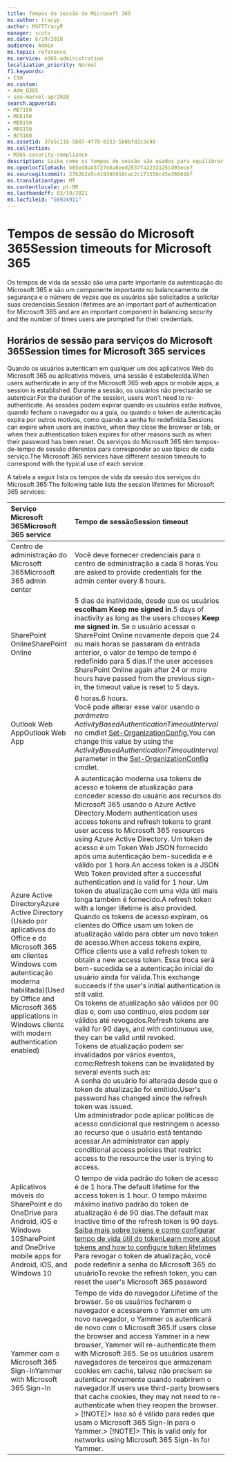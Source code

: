 ```yaml
---
title: Tempos de sessão do Microsoft 365
ms.author: tracyp
author: MSFTTracyP
manager: scotv
ms.date: 6/29/2018
audience: Admin
ms.topic: reference
ms.service: o365-administration
localization_priority: Normal
f1.keywords:
- CSH
ms.custom:
- Adm_O365
- seo-marvel-apr2020
search.appverid:
- MET150
- MOE150
- MED150
- MBS150
- BCS160
ms.assetid: 37a5c116-5b07-4f70-8333-5b86fd2c3c40
ms.collection:
- M365-security-compliance
description: Saiba como os tempos de sessão são usados para equilibrar a segurança e a facilidade de acesso nos aplicativos cliente do Microsoft 365.
ms.openlocfilehash: b85ed8a45727e8a8eed2537fa2233125cd05ece7
ms.sourcegitcommit: 27b2b2e5c41934b918cac2c171556c45e36661bf
ms.translationtype: MT
ms.contentlocale: pt-BR
ms.lasthandoff: 03/19/2021
ms.locfileid: "50924911"
---
```

# <a name="session-timeouts-for-microsoft-365"></a><span data-ttu-id="cd054-103">Tempos de sessão do Microsoft 365</span><span class="sxs-lookup"><span data-stu-id="cd054-103">Session timeouts for Microsoft 365</span></span>

<span data-ttu-id="cd054-104">Os tempos de vida da sessão são uma parte importante da autenticação do Microsoft 365 e são um componente importante no balanceamento de segurança e o número de vezes que os usuários são solicitados a solicitar suas credenciais.</span><span class="sxs-lookup"><span data-stu-id="cd054-104">Session lifetimes are an important part of authentication for Microsoft 365 and are an important component in balancing security and the number of times users are prompted for their credentials.</span></span>

## <a name="session-times-for-microsoft-365-services"></a><span data-ttu-id="cd054-105">Horários de sessão para serviços do Microsoft 365</span><span class="sxs-lookup"><span data-stu-id="cd054-105">Session times for Microsoft 365 services</span></span>

<span data-ttu-id="cd054-106">Quando os usuários autenticam em qualquer um dos aplicativos Web do Microsoft 365 ou aplicativos móveis, uma sessão é estabelecida.</span><span class="sxs-lookup"><span data-stu-id="cd054-106">When users authenticate in any of the Microsoft 365 web apps or mobile apps, a session is established.</span></span> <span data-ttu-id="cd054-107">Durante a sessão, os usuários não precisarão se autenticar.</span><span class="sxs-lookup"><span data-stu-id="cd054-107">For the duration of the session, users won't need to re-authenticate.</span></span> <span data-ttu-id="cd054-108">As sessões podem expirar quando os usuários estão inativos, quando fecham o navegador ou a guia, ou quando o token de autenticação expira por outros motivos, como quando a senha foi redefinida.</span><span class="sxs-lookup"><span data-stu-id="cd054-108">Sessions can expire when users are inactive, when they close the browser or tab, or when their authentication token expires for other reasons such as when their password has been reset.</span></span> <span data-ttu-id="cd054-109">Os serviços do Microsoft 365 têm tempos-de-tempo de sessão diferentes para corresponder ao uso típico de cada serviço.</span><span class="sxs-lookup"><span data-stu-id="cd054-109">The Microsoft 365 services have different session timeouts to correspond with the typical use of each service.</span></span>

<span data-ttu-id="cd054-110">A tabela a seguir lista os tempos de vida da sessão dos serviços do Microsoft 365:</span><span class="sxs-lookup"><span data-stu-id="cd054-110">The following table lists the session lifetimes for Microsoft 365 services:</span></span>

| <span data-ttu-id="cd054-111">Serviço Microsoft 365</span><span class="sxs-lookup"><span data-stu-id="cd054-111">Microsoft 365 service</span></span> | <span data-ttu-id="cd054-112">Tempo de sessão</span><span class="sxs-lookup"><span data-stu-id="cd054-112">Session timeout</span></span> |
|:-----|:-----|
|<span data-ttu-id="cd054-113">Centro de administração do Microsoft 365</span><span class="sxs-lookup"><span data-stu-id="cd054-113">Microsoft 365 admin center</span></span>  <br/> |<span data-ttu-id="cd054-114">Você deve fornecer credenciais para o centro de administração a cada 8 horas.</span><span class="sxs-lookup"><span data-stu-id="cd054-114">You are asked to provide credentials for the admin center every 8 hours.</span></span>  <br/> |
|<span data-ttu-id="cd054-115">SharePoint Online</span><span class="sxs-lookup"><span data-stu-id="cd054-115">SharePoint Online</span></span>  <br/> |<span data-ttu-id="cd054-116">5 dias de inatividade, desde que os usuários **escolham Keep me signed in**.</span><span class="sxs-lookup"><span data-stu-id="cd054-116">5 days of inactivity as long as the users chooses **Keep me signed in**.</span></span> <span data-ttu-id="cd054-117">Se o usuário acessar o SharePoint Online novamente depois que 24 ou mais horas se passaram da entrada anterior, o valor de tempo de tempo é redefinido para 5 dias.</span><span class="sxs-lookup"><span data-stu-id="cd054-117">If the user accesses SharePoint Online again after 24 or more hours have passed from the previous sign-in, the timeout value is reset to 5 days.</span></span>  <br/> |
|<span data-ttu-id="cd054-118">Outlook Web App</span><span class="sxs-lookup"><span data-stu-id="cd054-118">Outlook Web App</span></span>  <br/> |<span data-ttu-id="cd054-119">6 horas.</span><span class="sxs-lookup"><span data-stu-id="cd054-119">6 hours.</span></span>  <br/> <span data-ttu-id="cd054-120">Você pode alterar esse valor usando o _parâmetro ActivityBasedAuthenticationTimeoutInterval_ no cmdlet [Set-OrganizationConfig.](/powershell/module/exchange/set-organizationconfig)</span><span class="sxs-lookup"><span data-stu-id="cd054-120">You can change this value by using the  _ActivityBasedAuthenticationTimeoutInterval_ parameter in the [Set-OrganizationConfig](/powershell/module/exchange/set-organizationconfig) cmdlet.</span></span>  <br/> |
|<span data-ttu-id="cd054-121">Azure Active Directory</span><span class="sxs-lookup"><span data-stu-id="cd054-121">Azure Active Directory</span></span>  <br/> <span data-ttu-id="cd054-122">(Usado por aplicativos do Office e do Microsoft 365 em clientes Windows com autenticação moderna habilitada)</span><span class="sxs-lookup"><span data-stu-id="cd054-122">(Used by Office and Microsoft 365 applications in Windows clients with modern authentication enabled)</span></span>  <br/> | <span data-ttu-id="cd054-123">A autenticação moderna usa tokens de acesso e tokens de atualização para conceder acesso do usuário aos recursos do Microsoft 365 usando o Azure Active Directory.</span><span class="sxs-lookup"><span data-stu-id="cd054-123">Modern authentication uses access tokens and refresh tokens to grant user access to Microsoft 365 resources using Azure Active Directory.</span></span> <span data-ttu-id="cd054-124">Um token de acesso é um Token Web JSON fornecido após uma autenticação bem-sucedida e é válido por 1 hora.</span><span class="sxs-lookup"><span data-stu-id="cd054-124">An access token is a JSON Web Token provided after a successful authentication and is valid for 1 hour.</span></span> <span data-ttu-id="cd054-125">Um token de atualização com uma vida útil mais longa também é fornecido.</span><span class="sxs-lookup"><span data-stu-id="cd054-125">A refresh token with a longer lifetime is also provided.</span></span> <span data-ttu-id="cd054-126">Quando os tokens de acesso expiram, os clientes do Office usam um token de atualização válido para obter um novo token de acesso.</span><span class="sxs-lookup"><span data-stu-id="cd054-126">When access tokens expire, Office clients use a valid refresh token to obtain a new access token.</span></span> <span data-ttu-id="cd054-127">Essa troca será bem-sucedida se a autenticação inicial do usuário ainda for válida.</span><span class="sxs-lookup"><span data-stu-id="cd054-127">This exchange succeeds if the user's initial authentication is still valid.</span></span>  <br/>  <span data-ttu-id="cd054-128">Os tokens de atualização são válidos por 90 dias e, com uso contínuo, eles podem ser válidos até revogados.</span><span class="sxs-lookup"><span data-stu-id="cd054-128">Refresh tokens are valid for 90 days, and with continuous use, they can be valid until revoked.</span></span>  <br/>  <span data-ttu-id="cd054-129">Tokens de atualização podem ser invalidados por vários eventos, como:</span><span class="sxs-lookup"><span data-stu-id="cd054-129">Refresh tokens can be invalidated by several events such as:</span></span>  <br/>  <span data-ttu-id="cd054-130">A senha do usuário foi alterada desde que o token de atualização foi emitido.</span><span class="sxs-lookup"><span data-stu-id="cd054-130">User's password has changed since the refresh token was issued.</span></span>  <br/>  <span data-ttu-id="cd054-131">Um administrador pode aplicar políticas de acesso condicional que restringem o acesso ao recurso que o usuário está tentando acessar.</span><span class="sxs-lookup"><span data-stu-id="cd054-131">An administrator can apply conditional access policies that restrict access to the resource the user is trying to access.</span></span>  <br/> |
|<span data-ttu-id="cd054-132">Aplicativos móveis do SharePoint e do OneDrive para Android, iOS e Windows 10</span><span class="sxs-lookup"><span data-stu-id="cd054-132">SharePoint and OneDrive mobile apps for Android, iOS, and Windows 10</span></span>  <br/> |<span data-ttu-id="cd054-133">O tempo de vida padrão do token de acesso é de 1 hora.</span><span class="sxs-lookup"><span data-stu-id="cd054-133">The default lifetime for the access token is 1 hour.</span></span> <span data-ttu-id="cd054-134">O tempo máximo máximo inativo padrão do token de atualização é de 90 dias.</span><span class="sxs-lookup"><span data-stu-id="cd054-134">The default max inactive time of the refresh token is 90 days.</span></span>  <br/> [<span data-ttu-id="cd054-135">Saiba mais sobre tokens e como configurar tempo de vida útil do token</span><span class="sxs-lookup"><span data-stu-id="cd054-135">Learn more about tokens and how to configure token lifetimes</span></span>](/azure/active-directory/active-directory-configurable-token-lifetimes) <br/> <span data-ttu-id="cd054-136">Para revogar o token de atualização, você pode redefinir a senha do Microsoft 365 do usuário</span><span class="sxs-lookup"><span data-stu-id="cd054-136">To revoke the refresh token, you can reset the user's Microsoft 365 password</span></span>  <br/> |
|<span data-ttu-id="cd054-137">Yammer com o Microsoft 365 Sign-In</span><span class="sxs-lookup"><span data-stu-id="cd054-137">Yammer with Microsoft 365 Sign-In</span></span>  <br/> |<span data-ttu-id="cd054-138">Tempo de vida do navegador.</span><span class="sxs-lookup"><span data-stu-id="cd054-138">Lifetime of the browser.</span></span> <span data-ttu-id="cd054-139">Se os usuários fecharem o navegador e acessarem o Yammer em um novo navegador, o Yammer os autenticará de novo com o Microsoft 365.</span><span class="sxs-lookup"><span data-stu-id="cd054-139">If users close the browser and access Yammer in a new browser, Yammer will re-authenticate them with Microsoft 365.</span></span> <span data-ttu-id="cd054-140">Se os usuários usarem navegadores de terceiros que armazenam cookies em cache, talvez não precisem se autenticar novamente quando reabrirem o navegador.</span><span class="sxs-lookup"><span data-stu-id="cd054-140">If users use third-party browsers that cache cookies, they may not need to re-authenticate when they reopen the browser.</span></span>  <br/> <span data-ttu-id="cd054-141">> [!NOTE]> Isso só é válido para redes que usam o Microsoft 365 Sign-In para o Yammer.</span><span class="sxs-lookup"><span data-stu-id="cd054-141">> [!NOTE]> This is valid only for networks using Microsoft 365 Sign-In for Yammer.</span></span>           |